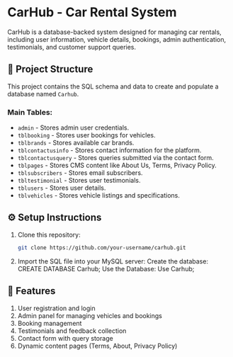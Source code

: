# CarHub - Car Rental System

CarHub is a database-backed system designed for managing car rentals, including user information, vehicle details, bookings, admin authentication, testimonials, and customer support queries.

## 📁 Project Structure

This project contains the SQL schema and data to create and populate a database named `Carhub`.

### Main Tables:
- `admin` - Stores admin user credentials.
- `tblbooking` - Stores user bookings for vehicles.
- `tblbrands` - Stores available car brands.
- `tblcontactusinfo` - Stores contact information for the platform.
- `tblcontactusquery` - Stores queries submitted via the contact form.
- `tblpages` - Stores CMS content like About Us, Terms, Privacy Policy.
- `tblsubscribers` - Stores email subscribers.
- `tbltestimonial` - Stores user testimonials.
- `tblusers` - Stores user details.
- `tblvehicles` - Stores vehicle listings and specifications.

## ⚙️ Setup Instructions

1. Clone this repository:
   ```bash
   git clone https://github.com/your-username/carhub.git
2. Import the SQL file into your MySQL server:
     Create the database:
       CREATE DATABASE Carhub;
     Use the Database:
       Use Carhub;

## 🚗 Features

1. User registration and login
2. Admin panel for managing vehicles and bookings
3. Booking management
4. Testimonials and feedback collection
5. Contact form with query storage
6. Dynamic content pages (Terms, About, Privacy Policy)
